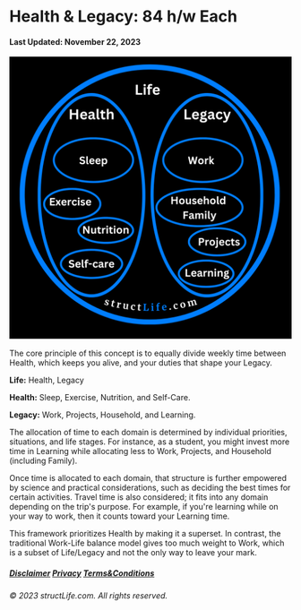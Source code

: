 # Health & Legacy: 84 h/w Each

#### Last Updated: November 22, 2023

![Diagram from structLife.com illustrating the balance between Health and Legacy in life. Health encompasses Sleep, Exercise, Nutrition, and Self-care, while Legacy includes Work, Household & Family, Projects, and Learning. The concepts are enclosed in overlapping blue ovals, symbolizing the interconnected nature of Health and Legacy in one's Life.](../images/products/about-2023-11-22-health-and-legacy-84-hours-per-week-each.png)

The core principle of this concept is to equally divide weekly time between Health, which keeps you alive, and your duties that shape your Legacy.

**Life:** Health, Legacy

**Health:** Sleep, Exercise, Nutrition, and Self-Care.

**Legacy:** Work, Projects, Household, and Learning.

The allocation of time to each domain is determined by individual priorities, situations, and life stages. For instance, as a student, you might invest more time in Learning while allocating less to Work, Projects, and Household (including Family).

Once time is allocated to each domain, that structure is further empowered by science and practical considerations, such as deciding the best times for certain activities. Travel time is also considered; it fits into any domain depending on the trip's purpose. For example, if you're learning while on your way to work, then it counts toward your Learning time. 

This framework prioritizes Health by making it a superset. In contrast, the traditional Work-Life balance model gives too much weight to Work, which is a subset of Life/Legacy and not the only way to leave your mark.


##### [Disclaimer](/about-disclaimer)  [Privacy](/about-privacy-policy)  [Terms&Conditions](/about-terms-conditions)

###### © 2023 structLife.com. All rights reserved.